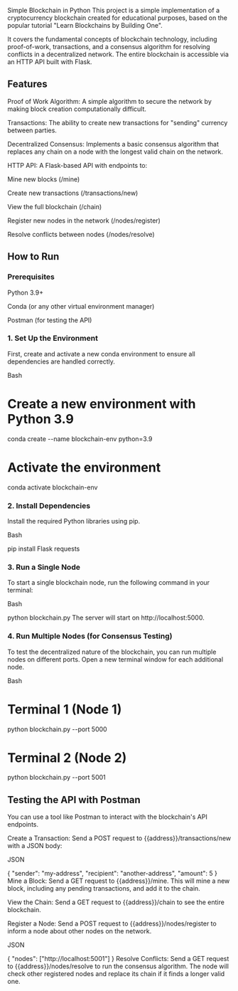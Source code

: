Simple Blockchain in Python
This project is a simple implementation of a cryptocurrency blockchain created for educational purposes, based on the popular tutorial "Learn Blockchains by Building One".

It covers the fundamental concepts of blockchain technology, including proof-of-work, transactions, and a consensus algorithm for resolving conflicts in a decentralized network. The entire blockchain is accessible via an HTTP API built with Flask.

## Features
Proof of Work Algorithm: A simple algorithm to secure the network by making block creation computationally difficult.

Transactions: The ability to create new transactions for "sending" currency between parties.

Decentralized Consensus: Implements a basic consensus algorithm that replaces any chain on a node with the longest valid chain on the network.

HTTP API: A Flask-based API with endpoints to:

Mine new blocks (/mine)

Create new transactions (/transactions/new)

View the full blockchain (/chain)

Register new nodes in the network (/nodes/register)

Resolve conflicts between nodes (/nodes/resolve)

## How to Run
### Prerequisites
Python 3.9+

Conda (or any other virtual environment manager)

Postman (for testing the API)

### 1. Set Up the Environment
First, create and activate a new conda environment to ensure all dependencies are handled correctly.

Bash

# Create a new environment with Python 3.9
conda create --name blockchain-env python=3.9

# Activate the environment
conda activate blockchain-env
### 2. Install Dependencies
Install the required Python libraries using pip.

Bash

pip install Flask requests
### 3. Run a Single Node
To start a single blockchain node, run the following command in your terminal:

Bash

python blockchain.py
The server will start on http://localhost:5000.

### 4. Run Multiple Nodes (for Consensus Testing)
To test the decentralized nature of the blockchain, you can run multiple nodes on different ports. Open a new terminal window for each additional node.

Bash

# Terminal 1 (Node 1)
python blockchain.py --port 5000

# Terminal 2 (Node 2)
python blockchain.py --port 5001
## Testing the API with Postman
You can use a tool like Postman to interact with the blockchain's API endpoints.

Create a Transaction: Send a POST request to {{address}}/transactions/new with a JSON body:

JSON

{
 "sender": "my-address",
 "recipient": "another-address",
 "amount": 5
}
Mine a Block: Send a GET request to {{address}}/mine. This will mine a new block, including any pending transactions, and add it to the chain.

View the Chain: Send a GET request to {{address}}/chain to see the entire blockchain.

Register a Node: Send a POST request to {{address}}/nodes/register to inform a node about other nodes on the network.

JSON

{
 "nodes": ["http://localhost:5001"]
}
Resolve Conflicts: Send a GET request to {{address}}/nodes/resolve to run the consensus algorithm. The node will check other registered nodes and replace its chain if it finds a longer valid one.
